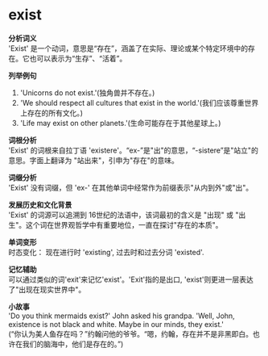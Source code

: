 # exist

**分析词义**  
'Exist' 是一个动词，意思是“存在”，涵盖了在实际、理论或某个特定环境中的存在。它也可以表示为“生存”、“活着”。

  

**列举例句**

  

1.  'Unicorns do not exist.'(独角兽并不存在。)
2.  'We should respect all cultures that exist in the world.'(我们应该尊重世界上存在的所有文化。)
3.  'Life may exist on other planets.'(生命可能存在于其他星球上。)

  

**词根分析**  
'Exist' 的词根来自拉丁语 'existere'。“ex-”是"出"的意思，“-sistere”是"站立"的意思。字面上翻译为 "站出来"，引申为"存在"的意味。

  

**词缀分析**  
'Exist' 没有词缀，但 'ex-' 在其他单词中经常作为前缀表示"从内到外"或"出"。

  

**发展历史和文化背景**  
'Exist' 的词源可以追溯到 16世纪的法语中，该词最初的含义是 "出现" 或 "出生"。这个词在世界观哲学中有重要地位，一直在探讨"存在的本质"。

  

**单词变形**  
时态变化： 现在进行时 'existing', 过去时和过去分词 'existed'.

  

**记忆辅助**  
可以通过类似的词'exit'来记忆'exist'。'Exit'指的是出口, 'exist'则更进一层表达了"出现在现实世界中"。

  

**小故事**  
'Do you think mermaids exist?' John asked his grandpa. 'Well, John, existence is not black and white. Maybe in our minds, they exist.'  
(“你认为美人鱼存在吗？”约翰问他的爷爷。“嗯，约翰，存在并不是非黑即白。也许在我们的脑海中，他们是存在的。”)
